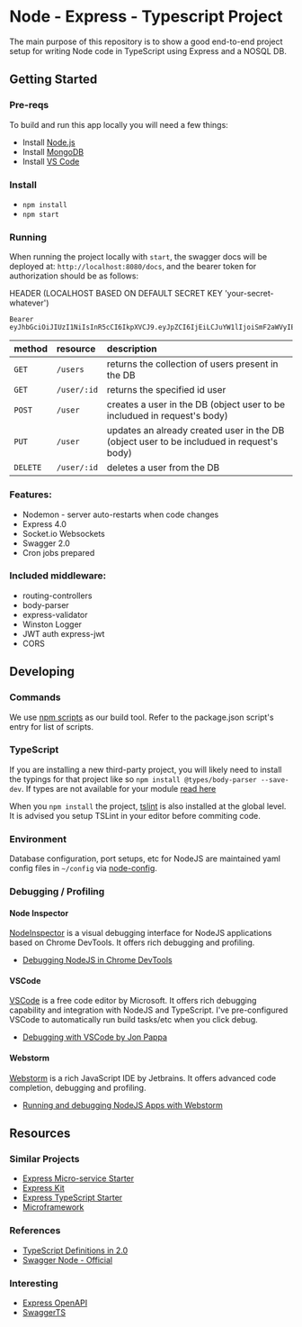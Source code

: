 # Node - Express - Typescript Project
The main purpose of this repository is to show a good end-to-end project setup for writing Node code in TypeScript using Express and a NOSQL DB.

## Getting Started

### Pre-reqs
To build and run this app locally you will need a few things:
- Install [Node.js](https://nodejs.org/en/)
- Install [MongoDB](https://docs.mongodb.com/manual/installation/)
- Install [VS Code](https://code.visualstudio.com/)

### Install
- `npm install`
- `npm start`

### Running
When running the project locally with `start`, the swagger docs will be deployed at: `http://localhost:8080/docs`, and the bearer token for authorization should be as follows:

HEADER (LOCALHOST BASED ON DEFAULT SECRET KEY 'your-secret-whatever')
```
Bearer eyJhbGciOiJIUzI1NiIsInR5cCI6IkpXVCJ9.eyJpZCI6IjEiLCJuYW1lIjoiSmF2aWVyIEF2aWxlcyIsImVtYWlsIjoiYXZpbGVzbG9wZXouamF2aWVyQGdtYWlsLmNvbSJ9.rgOobROftUYSWphkdNfxoN2cgKiqNXd4Km4oz6Ex4ng
```

| method             | resource         | description                                                                                    |
|:-------------------|:-----------------|:-----------------------------------------------------------------------------------------------|
| `GET`              | `/users`         | returns the collection of users present in the DB                                                    |
| `GET`              | `/user/:id`      | returns the specified id user                                                                        |
| `POST`             | `/user`          | creates a user in the DB (object user to be includued in request's body)                             |
| `PUT`              | `/user`          | updates an already created user in the DB (object user to be includued in request's body)      |
| `DELETE`           | `/user/:id`      | deletes a user from the DB                                                                           |

### Features:
 * Nodemon - server auto-restarts when code changes
 * Express 4.0
 * Socket.io Websockets
 * Swagger 2.0
 * Cron jobs prepared

### Included middleware:
 * routing-controllers
 * body-parser
 * express-validator
 * Winston Logger
 * JWT auth express-jwt
 * CORS

## Developing

### Commands
We use [npm scripts](https://docs.npmjs.com/misc/scripts) as our build tool. Refer to the package.json script's entry for list of scripts.

### TypeScript
If you are installing a new third-party project, you will likely need to install the typings for that
project like so `npm install @types/body-parser --save-dev`. If types are not available
for your module [read here](https://github.com/Microsoft/TypeScript/wiki/What's-new-in-TypeScript#shorthand-ambient-module-declarations)

When you `npm install` the project, [tslint](http://palantir.github.io/tslint/) is also installed
at the global level. It is advised you setup TSLint in your editor before commiting code. 

### Environment
Database configuration, port setups, etc for NodeJS are maintained yaml config files in `~/config`
via [node-config](https://github.com/lorenwest/node-config).

### Debugging / Profiling

#### Node Inspector
[NodeInspector](https://github.com/node-inspector/node-inspector) is a visual debugging interface
for NodeJS applications based on Chrome DevTools. It offers rich debugging and profiling.

- [Debugging NodeJS in Chrome DevTools](https://mattdesl.svbtle.com/debugging-nodejs-in-chrome-devtools)

#### VSCode
[VSCode](https://code.visualstudio.com/) is a free code editor by Microsoft. It offers 
rich debugging capability and integration with NodeJS and TypeScript. I've pre-configured
VSCode to automatically run build tasks/etc when you click debug.

- [Debugging with VSCode by Jon Pappa](https://johnpapa.net/debugging-with-visual-studio-code/)

#### Webstorm
[Webstorm](https://www.jetbrains.com/webstorm/) is a rich JavaScript IDE by Jetbrains. It offers
advanced code completion, debugging and profiling.

- [Running and debugging NodeJS Apps with Webstorm](https://blog.jetbrains.com/webstorm/2014/02/running-and-debugging-node-js-application/)

## Resources

### Similar Projects
- [Express Micro-service Starter](https://github.com/ph0bos/express-microservice-starter)
- [Express Kit](https://github.com/iamchairs/expresskit)
- [Express TypeScript Starter](https://github.com/rjmacarthy/express-typescript-starter)
- [Microframework](https://github.com/pleerock/microframework)

### References
- [TypeScript Definitions in 2.0](https://blogs.msdn.microsoft.com/typescript/2016/06/15/the-future-of-declaration-files/)
- [Swagger Node - Official](https://github.com/swagger-api/swagger-node)

### Interesting
- [Express OpenAPI](https://github.com/kogosoftwarellc/express-openapi)
- [SwaggerTS](https://github.com/lukeautry/swagger-ts)
